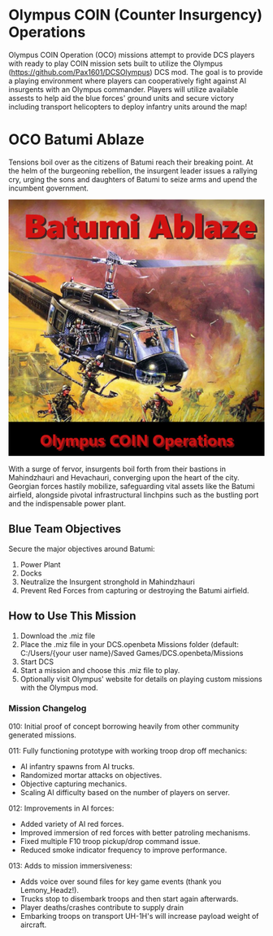# Olympus COIN (Counter Insurgency) Operations
Olympus COIN Operation (OCO) missions attempt to provide DCS players with ready to play COIN mission sets built to utilize the Olympus (https://github.com/Pax1601/DCSOlympus) DCS mod. The goal is to provide a playing environment where players can cooperatively fight against AI insurgents with an Olympus commander. Players will utilize available assests to help aid the blue forces' ground units and secure victory including transport helicopters to deploy infantry units around the map!

# OCO Batumi Ablaze
Tensions boil over as the citizens of Batumi reach their breaking point. At the helm of the burgeoning rebellion, the insurgent leader issues a rallying cry, urging the sons and daughters of Batumi to seize arms and upend the incumbent government.

![OCO Batumi Ablaze](https://github.com/zlehmann/OCO_Batumi_Ablaze/blob/main/OCO_BatumiAblaze_Cover.jpg?raw=true)

With a surge of fervor, insurgents boil forth from their bastions in Mahindzhauri and Hevachauri, converging upon the heart of the city. Georgian forces hastily mobilize, safeguarding vital assets like the Batumi airfield, alongside pivotal infrastructural linchpins such as the bustling port and the indispensable power plant.

## Blue Team Objectives
Secure the major objectives around Batumi:
1. Power Plant
2. Docks
3. Neutralize the Insurgent stronghold in Mahindzhauri
4. Prevent Red Forces from capturing or destroying the Batumi airfield.

## How to Use This Mission
1. Download the .miz file
2. Place the .miz file in your DCS.openbeta Missions folder (default: C:/Users/{your user name}/Saved Games/DCS.openbeta/Missions
3. Start DCS
4. Start a mission and choose this .miz file to play.
5. Optionally visit Olympus' website for details on playing custom missions with the Olympus mod.

### Mission Changelog
010: Initial proof of concept borrowing heavily from other community generated missions.

011: Fully functioning prototype with working troop drop off mechanics:
  - AI infantry spawns from AI trucks.
  - Randomized mortar attacks on objectives.
  - Objective capturing mechanics.
  - Scaling AI difficulty based on the number of players on server.

012: Improvements in AI forces:
  - Added variety of AI red forces.
  - Improved immersion of red forces with better patroling mechanisms.
  - Fixed multiple F10 troop pickup/drop command issue.
  - Reduced smoke indicator frequency to improve performance.

013: Adds to mission immersiveness:
  - Adds voice over sound files for key game events (thank you Lemony_Headz!).
  - Trucks stop to disembark troops and then start again afterwards.
  - Player deaths/crashes contribute to supply drain
  - Embarking troops on transport UH-1H's will increase payload weight of aircraft.
